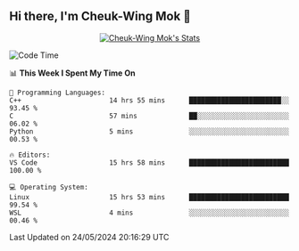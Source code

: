 ## Hi there, I'm Cheuk-Wing Mok 👋

<!--
**mozro0327/mozro0327** is a ✨ _special_ ✨ repository because its `README.md` (this file) appears on your GitHub profile.

Here are some ideas to get you started:

- 🔭 I’m currently working on ...
- 🌱 I’m currently learning ...
- 👯 I’m looking to collaborate on ...
- 🤔 I’m looking for help with ...
- 💬 Ask me about ...
- 📫 How to reach me: ...
- 😄 Pronouns: ...
- ⚡ Fun fact: ...
-->

<p align="center">
  <a href="https://github.com/mozro0327" class="rich-diff-level-one">
    <img src="https://github-readme-stats.vercel.app/api?username=mozro0327&title_color=333&text_color=777" alt="Cheuk-Wing Mok's Stats" >
    <!-- &hide=issues
    <img src="https://github-readme-stats.vercel.app/api?username=mozro0327&hide=issues&title_color=333&text_color=777" alt="Cheuk-Wing Mok's Stats" >
    -->
  </a>
</p>

<!--START_SECTION:waka-->
![Code Time](http://img.shields.io/badge/Code%20Time-2%2C624%20hrs%2050%20mins-blue)

📊 **This Week I Spent My Time On** 

```text
💬 Programming Languages: 
C++                      14 hrs 55 mins      ███████████████████████░░   93.45 % 
C                        57 mins             ██░░░░░░░░░░░░░░░░░░░░░░░   06.02 % 
Python                   5 mins              ░░░░░░░░░░░░░░░░░░░░░░░░░   00.53 % 

🔥 Editors: 
VS Code                  15 hrs 58 mins      █████████████████████████   100.00 % 

💻 Operating System: 
Linux                    15 hrs 53 mins      █████████████████████████   99.54 % 
WSL                      4 mins              ░░░░░░░░░░░░░░░░░░░░░░░░░   00.46 % 
```


 Last Updated on 24/05/2024 20:16:29 UTC
<!--END_SECTION:waka-->
